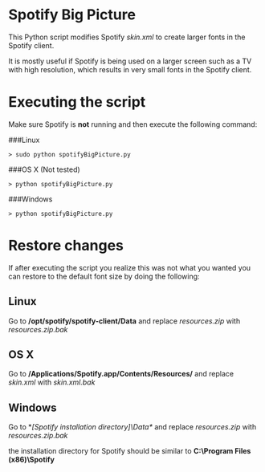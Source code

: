 Spotify Big Picture
=================

This Python script modifies Spotify *skin.xml* to create larger fonts in the Spotify client.

It is mostly useful if Spotify is being used on a larger screen such as a TV with high resolution, 
which results in very small fonts in the Spotify client.

# Executing the script

Make sure Spotify is **not** running and then execute the following command:

###Linux
```
> sudo python spotifyBigPicture.py
```

###OS X (Not tested)
```
> python spotifyBigPicture.py
```

###Windows
```
> python spotifyBigPicture.py
```

# Restore changes

If after executing the script you realize this was not what you wanted you can restore to the default font size by doing the following:

## Linux

Go to **/opt/spotify/spotify-client/Data** and replace *resources.zip* with *resources.zip.bak*

## OS X

Go to **/Applications/Spotify.app/Contents/Resources/** and replace *skin.xml* with *skin.xml.bak*

## Windows

Go to **[Spotify installation directory]\Data\** and replace *resources.zip* with *resources.zip.bak*

the installation directory for Spotify should be similar to **C:\Program Files (x86)\Spotify**
